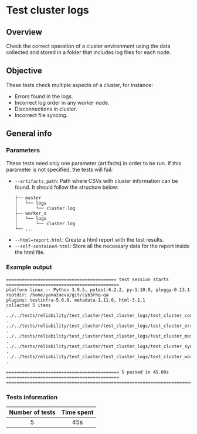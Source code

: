 # Test cluster logs

## Overview 

Check the correct operation of a cluster environment using the data collected and stored in a folder that includes log files for each node. 

## Objective

These tests check multiple aspects of a cluster, for instance:
- Errors found in the logs.
- Incorrect log order in any worker node.
- Disconnections in cluster.
- Incorrect file syncing.

## General info
### Parameters
These tests need only one parameter (artifacts) in order to be run. If this parameter is not specified, the tests will fail:
- `--artifacts_path`: Path where CSVs with cluster information can be found. It should follow the structure below:
    ```.
    ├── master
    │   └── logs
    │       └── cluster.log
    ├── worker_x
    │   └── logs
    │       └── cluster.log
    └── ...
    ```
- `--html=report.html`: Create a html report with the test results. 
- `--self-contained-html`: Store all the necessary data for the report inside the html file.

### Example output
```shell
========================================== test session starts ===========================================
platform linux -- Python 3.9.5, pytest-6.2.2, py-1.10.0, pluggy-0.13.1
rootdir: /home/yanazaeva/git/cyb3rhq-qa
plugins: testinfra-5.0.0, metadata-1.11.0, html-3.1.1
collected 5 items                                                                                        

../../tests/reliability/test_cluster/test_cluster_logs/test_cluster_connection/test_cluster_connection.py .
../../tests/reliability/test_cluster/test_cluster_logs/test_cluster_error_logs/test_cluster_error_logs.py .
../../tests/reliability/test_cluster/test_cluster_logs/test_cluster_master_logs_order/test_cluster_master_logs_order.py .
../../tests/reliability/test_cluster/test_cluster_logs/test_cluster_sync/test_cluster_sync.py .
../../tests/reliability/test_cluster/test_cluster_logs/test_cluster_worker_logs_order/test_cluster_worker_logs_order.py .

=========================================== 5 passed in 45.08s ===========================================
========================================================================================
```

### Tests information

| Number of tests | Time spent |
|:--:|:---:|
| 5  | 45s |

